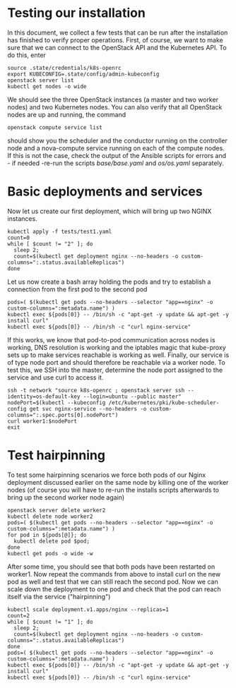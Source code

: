 Testing our installation
============================

In this document, we collect a few tests that can be run after the installation has finished to verify proper operations. First, of course, we want to make sure that we can connect to the OpenStack API and the Kubernetes API. To do this, enter

```
source .state/credentials/k8s-openrc
export KUBECONFIG=.state/config/admin-kubeconfig
openstack server list
kubectl get nodes -o wide
```

We should see the three OpenStack instances (a master and two worker nodes) and two Kubernetes nodes.  You can also verify that all OpenStack nodes are up and running, the command

```
openstack compute service list
```

should show you the scheduler and the conductor running on the controller node and a nova-compute service running on each of the compute nodes. If this is not the case, check the output of the Ansible scripts for errors and - if needed -re-run the scripts *base/base.yaml* and *os/os.yaml* separately.


# Basic deployments and services

Now let us create our first deployment, which will bring up two NGINX instances.

```
kubectl apply -f tests/test1.yaml
count=0
while [ $count != "2" ]; do
  sleep 2;
  count=$(kubectl get deployment nginx --no-headers -o custom-columns=":.status.availableReplicas")
done
```

Let us now create a bash array holding the pods and try to establish a connection from the first pod to the second pod

```
pods=( $(kubectl get pods --no-headers --selector "app==nginx" -o custom-columns=":metadata.name") )
kubectl exec ${pods[0]} -- /bin/sh -c "apt-get -y update && apt-get -y install curl"
kubectl exec ${pods[0]} -- /bin/sh -c "curl nginx-service"
```

If this works, we know that pod-to-pod communication across nodes is working, DNS resolution is working and the iptables magic that kube-proxy sets up to make services reachable is working as well. Finally, our service is of type node port and should therefore be reachable via a worker node. To test this, we SSH into the master, determine the node port assigned to the service and use curl to access it.


```
ssh -t network "source k8s-openrc ; openstack server ssh --identity=os-default-key --login=ubuntu --public master"
nodePort=$(kubectl --kubeconfig /etc/kubernetes/pki/kube-scheduler-config get svc nginx-service --no-headers -o custom-columns=":.spec.ports[0].nodePort")
curl worker1:$nodePort
exit
```


# Test hairpinning


 To test some hairpinning scenarios we force both pods of our Nginx deployment discussed earlier on the same node by killing one of the worker nodes (of course you will have to re-run the installs scripts afterwards to bring up the second worker node again)

```
openstack server delete worker2
kubectl delete node worker2
pods=( $(kubectl get pods --no-headers --selector "app==nginx" -o custom-columns=":metadata.name") )
for pod in ${pods[@]}; do
  kubectl delete pod $pod; 
done
kubectl get pods -o wide -w
```

After some time, you should see that both pods have been restarted on worker1. Now repeat the commands from above to install curl on the new pod as well and test that we can still reach the second pod. Now we can scale down the deployment to one pod and check that the pod can reach itself via the service ("hairpinning")

```
kubectl scale deployment.v1.apps/nginx --replicas=1
count=2
while [ $count != "1" ]; do
  sleep 2;
  count=$(kubectl get deployment nginx --no-headers -o custom-columns=":.status.availableReplicas")
done
pods=( $(kubectl get pods --no-headers --selector "app==nginx" -o custom-columns=":metadata.name") )
kubectl exec ${pods[0]} -- /bin/sh -c "apt-get -y update && apt-get -y install curl"
kubectl exec ${pods[0]} -- /bin/sh -c "curl nginx-service"
```



